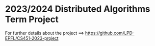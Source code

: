 # 2023/2024 Distributed Algorithms Term Project

For further details about the project ==> https://github.com/LPD-EPFL/CS451-2023-project
